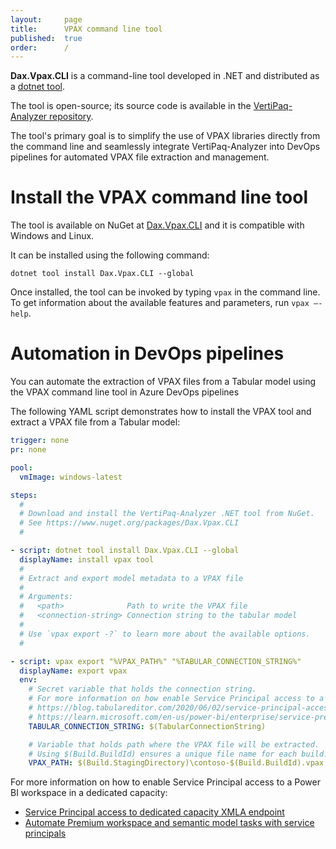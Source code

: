 ```yaml
---
layout:     page
title:      VPAX command line tool
published:  true
order:      /
---
```

**Dax.Vpax.CLI** is a command-line tool developed in .NET and distributed as a [dotnet tool](https://learn.microsoft.com/en-us/dotnet/core/tools/global-tools).

The tool is open-source; its source code is available in the [VertiPaq-Analyzer repository](https://github.com/sql-bi/vertiPaq-Analyzer/).

The tool's primary goal is to simplify the use of VPAX libraries directly from the command line and seamlessly integrate VertiPaq-Analyzer into DevOps pipelines for automated VPAX file extraction and management.

# Install the VPAX command line tool
The tool is available on NuGet at [Dax.Vpax.CLI](https://www.nuget.org/packages/Dax.Vpax.CLI) and it is compatible with Windows and Linux.

It can be installed using the following command:
```
dotnet tool install Dax.Vpax.CLI --global
```
Once installed, the tool can be invoked by typing ```vpax``` in the command line. To get information about the available features and parameters, run ```vpax –-help```.

# Automation in DevOps pipelines
You can automate the extraction of VPAX files from a Tabular model using the VPAX command line tool in Azure DevOps pipelines

The following YAML script demonstrates how to install the VPAX tool and extract a VPAX file from a Tabular model:

```YAML
trigger: none
pr: none

pool:
  vmImage: windows-latest

steps:
  #
  # Download and install the VertiPaq-Analyzer .NET tool from NuGet.
  # See https://www.nuget.org/packages/Dax.Vpax.CLI
  #

- script: dotnet tool install Dax.Vpax.CLI --global
  displayName: install vpax tool
  #
  # Extract and export model metadata to a VPAX file
  #
  # Arguments:
  #   <path>              Path to write the VPAX file
  #   <connection-string> Connection string to the tabular model
  #
  # Use `vpax export -?` to learn more about the available options.
  #

- script: vpax export "%VPAX_PATH%" "%TABULAR_CONNECTION_STRING%"
  displayName: export vpax
  env:
    # Secret variable that holds the connection string.
    # For more information on how enable Service Principal access to a Power BI workspace in dedicated capacity see the link below.
    # https://blog.tabulareditor.com/2020/06/02/service-principal-access-to-dedicated-capacity-xmla-endpoint
    # https://learn.microsoft.com/en-us/power-bi/enterprise/service-premium-service-principal
    TABULAR_CONNECTION_STRING: $(TabularConnectionString)		

    # Variable that holds path where the VPAX file will be extracted.
    # Using $(Build.BuildId) ensures a unique file name for each build.
    VPAX_PATH: $(Build.StagingDirectory)\contoso-$(Build.BuildId).vpax
```

For more information on how to enable Service Principal access to a Power BI workspace in a dedicated capacity:
- [Service Principal access to dedicated capacity XMLA endpoint](https://blog.tabulareditor.com/2020/06/02/service-principal-access-to-dedicated-capacity-xmla-endpoint)
- [Automate Premium workspace and semantic model tasks with service principals](https://learn.microsoft.com/en-us/power-bi/enterprise/service-premium-service-principal)